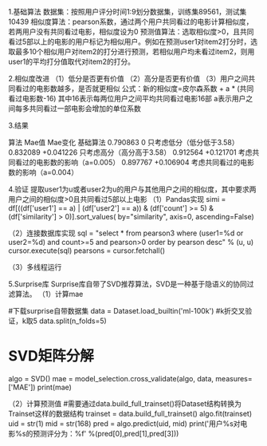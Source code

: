 1.基础算法
数据集：按照用户评分时间1:9划分数据集，训练集89561，测试集10439
相似度算法：pearson系数，通过两个用户共同看过的电影计算相似度，若两用户没有共同看过电影，相似度设为0
预测值算法：选取相似度>0，且共同看过5部以上的电影的用户标记为相似用户。例如在预测user1对item2打分时，选取最多10个相似用户对item2的打分进行预测，若相似用户均未看过item2，则用user1的平均打分值取代对item2的打分。

2.相似度改进
（1）低分是否更有价值
（2）高分是否更有价值
（3）用户之间共同看过的电影数越多，是否就更相似
     公式：新的相似度=皮尔森系数 +  a * (共同看过电影数-16)
     其中16表示每两位用户之间平均共同看过电影16部
     a表示用户之间每多共同看过一部电影会增加的单位系数

3.结果
    
算法	Mae值	Mae变化
基础算法	0.790863	0
只考虑低分（低分低于3.58）	0.832089	+0.041226
只考虑高分（高分高于3.58）	0.912564	+0.121701
考虑共同看过的电影数的影响（a=0.005）	0.897767	+0.106904
考虑共同看过的电影数的影响（a=0.004）		

4.验证
   提取user1为u或者user2为u的用户与其他用户之间的相似度，其中要求两用户之间的相似度>0且共同看过5部以上电影
（1）Pandas实现
 simi = df[((df['user1'] == a) | (df['user2'] == a)) & (df['count'] >= 5) & (df['similarity'] > 0)].sort_values(
    by="similarity", axis=0, ascending=False)

（2）连接数据库实现
sql = "select * from pearson3 where (user1=%d or user2=%d) and count>=5 and pearson>0 order by pearson desc" % (u, u)
cursor.execute(sql)
pearsons = cursor.fetchall()

（3）多线程运行

5.Surprise库
   Surprise库自带了SVD推荐算法，SVD是一种基于隐语义的协同过滤算法。
（1）计算mae

#下载surprise自带数据集
data = Dataset.load_builtin('ml-100k')
#k折交叉验证，k取5
data.split(n_folds=5)
# SVD矩阵分解
algo = SVD()
mae = model_selection.cross_validate(algo, data, measures=['MAE'])
print(mae)



（2）计算预测值
#需要通过data.build_full_trainset()将Dataset结构转换为Trainset这样的数据结构
trainset = data.build_full_trainset()
algo.fit(trainset)
uid = str(1)
mid = str(168)
pred = algo.predict(uid, mid)
print('用户%s对电影%s的预测评分为：%f' %(pred[0],pred[1],pred[3]))
